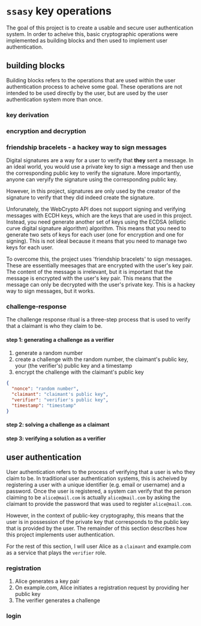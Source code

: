 # `ssasy` key operations

The goal of this project is to create a usable and secure user authentication system. In order to acheive this, basic cryptographic operations were implemented as building blocks and then used to implement user authentication.

## building blocks

Building blocks refers to the operations that are used within the user authentication process to acheive some goal. These operations are not intended to be used directly by the user, but are used by the user authentication system more than once.

### key derivation

### encryption and decryption

### friendship bracelets - a hackey way to sign messages

Digital signatures are a way for a user to verify that **they** sent a message. In an ideal world, you would use a private key to sign a message and then use the corresponding public key to verify the signature. More importantly, anyone can veryify the signature using the corresponding public key.

However, in this project, signatures are only used by the creator of the signature to verify that they did indeed create the signature.

Unforunately, the WebCrypto API does not support signing and verifying messages with ECDH keys, which are the keys that are used in this project.
Instead, you need generate another set of keys using the ECDSA (elliptic curve digital signature algorithm) algorithm. This means that you need to generate two sets of keys for each user (one for encryption and one for signing). This is not ideal because it means that you need to manage two keys for each user.

To overcome this, the project uses 'friendship bracelets' to sign messages. These are essentially meesages that are encrypted with the user's key pair. The content of the message is irrelevant, but it is important that the message is encrypted with the user's key pair. This means that the message can only be decrypted with the user's private key. This is a hackey way to sign messages, but it works.

### challenge-response

The challenge response ritual is a three-step process that is used to verify that a claimant is who they claim to be.

#### step 1: generating a challenge **as a verifier**

1. generate a random number
2. create a challenge with the random number, the claimant's public key, your (the verifier's) public key and a timestamp
3. encrypt the challenge with the claimant's public key

```json
{
  "nonce": "random number",
  "claimant": "claimant's public key",
  "verifier": "verifier's public key",
  "timestamp": "timestamp"
}
```

#### step 2: solving a challenge **as a claimant**

#### step 3: verifying a solution **as a verifier**

## user authentication

User authentication refers to the process of verifying that a user is who they claim to be. In traditional user authentication systems, this is acheived by registering a user with a unique identifier (e.g. email or username) and a password. Once the user is registered, a system can verify that the person claiming to be `alice@mail.com` is actually `alice@mail.com` by asking the claimant to provide the password that was used to register `alice@mail.com`.

However, in the context of public-key cryptography, this means that the user is in possession of the private key that corresponds to the public key that is provided by the user. The remainder of this section describes how this project implements user authentication.

For the rest of this section, I will user Alice as a `claimant` and example.com as a service that plays the `verifier` role.

### registration

1. Alice generates a key pair
2. On example.com, Alice initiates a registration request by providing her public key
3. The verifier generates a challenge

### login
